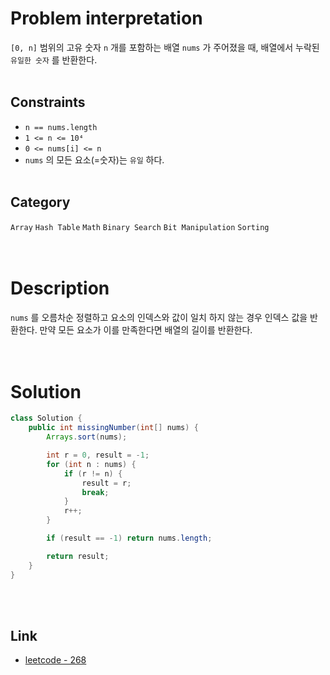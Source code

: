 # Problem interpretation
`[0, n]` 범위의 고유 숫자 `n` 개를 포함하는 배열 `nums` 가 주어졌을 때, 배열에서 누락된 `유일한 숫자` 를 반환한다.
<br/><br/>

## Constraints
- `n == nums.length`
- `1 <= n <= 10⁴`
- `0 <= nums[i] <= n`
- `nums` 의 모든 요소(=숫자)는 `유일` 하다.
<br/><br/>

## Category
`Array` `Hash Table` `Math` `Binary Search` `Bit Manipulation` `Sorting`
<br/><br/><br/>

# Description
`nums` 를 오름차순 정렬하고 요소의 인덱스와 값이 일치 하지 않는 경우 인덱스 값을 반환한다. 만약 모든 요소가 이를 만족한다면 배열의 길이를 반환한다.
<br/><br/><br/>

# Solution
```java
class Solution {
    public int missingNumber(int[] nums) {
        Arrays.sort(nums);

        int r = 0, result = -1;
        for (int n : nums) {
            if (r != n) {
                result = r;
                break;
            }
            r++;
        }

        if (result == -1) return nums.length;

        return result;
    }
}
```
<br/><br/>

## Link
- [leetcode - 268](https://leetcode.com/problems/missing-number/description/)